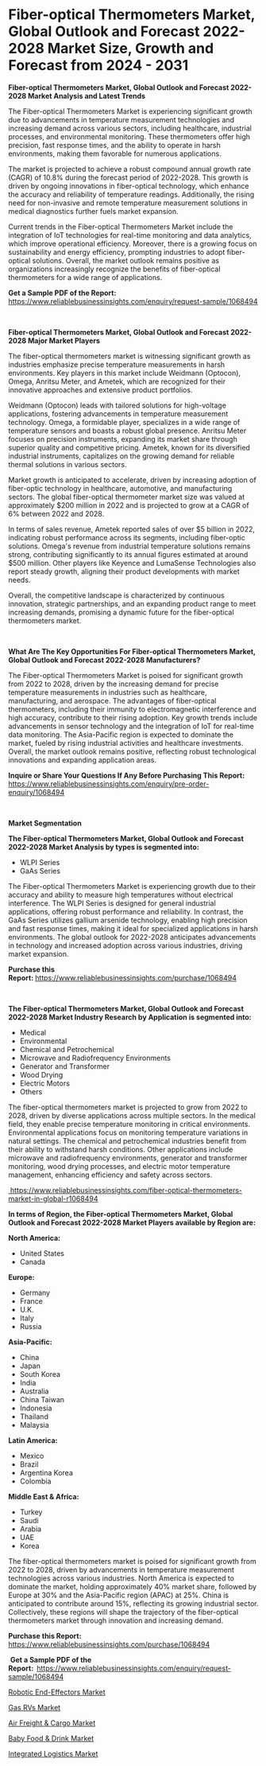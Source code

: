<p><h1>Fiber-optical Thermometers Market, Global Outlook and Forecast 2022-2028 Market Size, Growth and Forecast from 2024 - 2031</h1></p><p><strong>Fiber-optical Thermometers Market, Global Outlook and Forecast 2022-2028 Market Analysis and Latest Trends</strong></p>
<p><p>The Fiber-optical Thermometers Market is experiencing significant growth due to advancements in temperature measurement technologies and increasing demand across various sectors, including healthcare, industrial processes, and environmental monitoring. These thermometers offer high precision, fast response times, and the ability to operate in harsh environments, making them favorable for numerous applications.</p><p>The market is projected to achieve a robust compound annual growth rate (CAGR) of 10.8% during the forecast period of 2022-2028. This growth is driven by ongoing innovations in fiber-optical technology, which enhance the accuracy and reliability of temperature readings. Additionally, the rising need for non-invasive and remote temperature measurement solutions in medical diagnostics further fuels market expansion.</p><p>Current trends in the Fiber-optical Thermometers Market include the integration of IoT technologies for real-time monitoring and data analytics, which improve operational efficiency. Moreover, there is a growing focus on sustainability and energy efficiency, prompting industries to adopt fiber-optical solutions. Overall, the market outlook remains positive as organizations increasingly recognize the benefits of fiber-optical thermometers for a wide range of applications.</p></p>
<p><strong>Get a Sample PDF of the Report:&nbsp;</strong> <a href="https://www.reliablebusinessinsights.com/enquiry/request-sample/1068494">https://www.reliablebusinessinsights.com/enquiry/request-sample/1068494</a></p>
<p>&nbsp;</p>
<p><strong>Fiber-optical Thermometers Market, Global Outlook and Forecast 2022-2028 Major Market Players</strong></p>
<p><p>The fiber-optical thermometers market is witnessing significant growth as industries emphasize precise temperature measurements in harsh environments. Key players in this market include Weidmann (Optocon), Omega, Anritsu Meter, and Ametek, which are recognized for their innovative approaches and extensive product portfolios.</p><p>Weidmann (Optocon) leads with tailored solutions for high-voltage applications, fostering advancements in temperature measurement technology. Omega, a formidable player, specializes in a wide range of temperature sensors and boasts a robust global presence. Anritsu Meter focuses on precision instruments, expanding its market share through superior quality and competitive pricing. Ametek, known for its diversified industrial instruments, capitalizes on the growing demand for reliable thermal solutions in various sectors.</p><p>Market growth is anticipated to accelerate, driven by increasing adoption of fiber-optic technology in healthcare, automotive, and manufacturing sectors. The global fiber-optical thermometer market size was valued at approximately $200 million in 2022 and is projected to grow at a CAGR of 6% between 2022 and 2028.</p><p>In terms of sales revenue, Ametek reported sales of over $5 billion in 2022, indicating robust performance across its segments, including fiber-optic solutions. Omega's revenue from industrial temperature solutions remains strong, contributing significantly to its annual figures estimated at around $500 million. Other players like Keyence and LumaSense Technologies also report steady growth, aligning their product developments with market needs.</p><p>Overall, the competitive landscape is characterized by continuous innovation, strategic partnerships, and an expanding product range to meet increasing demands, promising a dynamic future for the fiber-optical thermometers market.</p></p>
<p>&nbsp;</p>
<p><strong>What Are The Key Opportunities For Fiber-optical Thermometers Market, Global Outlook and Forecast 2022-2028 Manufacturers?</strong></p>
<p><p>The Fiber-optical Thermometers Market is poised for significant growth from 2022 to 2028, driven by the increasing demand for precise temperature measurements in industries such as healthcare, manufacturing, and aerospace. The advantages of fiber-optical thermometers, including their immunity to electromagnetic interference and high accuracy, contribute to their rising adoption. Key growth trends include advancements in sensor technology and the integration of IoT for real-time data monitoring. The Asia-Pacific region is expected to dominate the market, fueled by rising industrial activities and healthcare investments. Overall, the market outlook remains positive, reflecting robust technological innovations and expanding application areas.</p></p>
<p><strong>Inquire or Share Your Questions If Any Before Purchasing This Report:</strong> <a href="https://www.reliablebusinessinsights.com/enquiry/pre-order-enquiry/1068494">https://www.reliablebusinessinsights.com/enquiry/pre-order-enquiry/1068494</a></p>
<p>&nbsp;</p>
<p><strong>Market Segmentation</strong></p>
<p><strong>The Fiber-optical Thermometers Market, Global Outlook and Forecast 2022-2028 Market Analysis by types is segmented into:</strong></p>
<p><ul><li>WLPI Series</li><li>GaAs Series</li></ul></p>
<p><p>The Fiber-optical Thermometers Market is experiencing growth due to their accuracy and ability to measure high temperatures without electrical interference. The WLPI Series is designed for general industrial applications, offering robust performance and reliability. In contrast, the GaAs Series utilizes gallium arsenide technology, enabling high precision and fast response times, making it ideal for specialized applications in harsh environments. The global outlook for 2022-2028 anticipates advancements in technology and increased adoption across various industries, driving market expansion.</p></p>
<p><strong>Purchase this Report:&nbsp;</strong><a href="https://www.reliablebusinessinsights.com/purchase/1068494">https://www.reliablebusinessinsights.com/purchase/1068494</a></p>
<p>&nbsp;</p>
<p><strong>The Fiber-optical Thermometers Market, Global Outlook and Forecast 2022-2028 Market Industry Research by Application is segmented into:</strong></p>
<p><ul><li>Medical</li><li>Environmental</li><li>Chemical and Petrochemical</li><li>Microwave and Radiofrequency Environments</li><li>Generator and Transformer</li><li>Wood Drying</li><li>Electric Motors</li><li>Others</li></ul></p>
<p><p>The fiber-optical thermometers market is projected to grow from 2022 to 2028, driven by diverse applications across multiple sectors. In the medical field, they enable precise temperature monitoring in critical environments. Environmental applications focus on monitoring temperature variations in natural settings. The chemical and petrochemical industries benefit from their ability to withstand harsh conditions. Other applications include microwave and radiofrequency environments, generator and transformer monitoring, wood drying processes, and electric motor temperature management, enhancing efficiency and safety across sectors.</p></p>
<p><a href="https://www.reliablebusinessinsights.com/fiber-optical-thermometers-market-in-global-r1068494">&nbsp;https://www.reliablebusinessinsights.com/fiber-optical-thermometers-market-in-global-r1068494</a></p>
<p><strong>In terms of Region, the Fiber-optical Thermometers Market, Global Outlook and Forecast 2022-2028 Market Players available by Region are:</strong></p>
<p>
    <p> <strong> North America: </strong>
        <ul>
            <li>United States</li>
            <li>Canada</li>
        </ul>
        </p> 
    <p> <strong> Europe: </strong>
        <ul>
            <li>Germany</li>
            <li>France</li>
            <li>U.K.</li>
            <li>Italy</li>
            <li>Russia</li>
        </ul>
        </p> 
    <p> <strong> Asia-Pacific: </strong>
        <ul>
            <li>China</li>
            <li>Japan</li>
            <li>South Korea</li>
            <li>India</li>
            <li>Australia</li>
            <li>China Taiwan</li>
            <li>Indonesia</li>
            <li>Thailand</li>
            <li>Malaysia</li>
        </ul>
        </p> 
    <p> <strong> Latin America: </strong>
        <ul>
            <li>Mexico</li>
            <li>Brazil</li>
            <li>Argentina Korea</li>
            <li>Colombia</li>
        </ul>
        </p> 
    <p> <strong> Middle East & Africa: </strong>
        <ul>
            <li>Turkey</li>
            <li>Saudi</li>
            <li>Arabia</li>
            <li>UAE</li>
            <li>Korea</li>
        </ul>
    </p>
    </p>
<p><p>The fiber-optical thermometers market is poised for significant growth from 2022 to 2028, driven by advancements in temperature measurement technologies across various industries. North America is expected to dominate the market, holding approximately 40% market share, followed by Europe at 30% and the Asia-Pacific region (APAC) at 25%. China is anticipated to contribute around 15%, reflecting its growing industrial sector. Collectively, these regions will shape the trajectory of the fiber-optical thermometers market through innovation and increasing demand.</p></p>
<p><strong>Purchase this Report: </strong><a href="https://www.reliablebusinessinsights.com/purchase/1068494">https://www.reliablebusinessinsights.com/purchase/1068494</a></p>
<p>&nbsp;<strong>Get a Sample PDF of the Report:&nbsp;&nbsp;</strong><a href="https://www.reliablebusinessinsights.com/enquiry/request-sample/1068494">https://www.reliablebusinessinsights.com/enquiry/request-sample/1068494</a></p>
<p><strong></strong></p>
<p><p><a href="https://medium.com/@thadnader_5170/global-robotic-end-effectors-market-exploring-market-share-market-trends-and-future-growth-8af7a90a519a">Robotic End-Effectors Market</a></p><p><a href="https://www.linkedin.com/pulse/gas-rvs-market-size-share-trends-analysis-report-product-motorized-vl4cc?trackingId=au2HhAaPSZ%2BZ0ZmgLw1u0A%3D%3D">Gas RVs Market</a></p><p><a href="https://www.linkedin.com/pulse/global-perspectives-air-freight-cargo-market-trends-challenges-eoize?trackingId=dF4DiDb2Q2iCSvbj8UpXAQ%3D%3D">Air Freight & Cargo Market</a></p><p><a href="https://medium.com/@goldapearce28ryuytr/comprehensive-analysis-of-the-global-baby-food-drink-market-growth-trends-market-forecasts-00f7c4c308e8">Baby Food & Drink Market</a></p><p><a href="https://www.linkedin.com/pulse/integrated-logistics-market-global-insights-sales-trends-adqwe?trackingId=tKrX404tTju5SelAMlnNFg%3D%3D">Integrated Logistics Market</a></p></p>